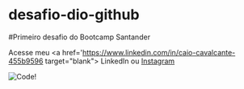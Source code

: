 # desafio-dio-github
#Primeiro desafio do Bootcamp Santander

Acesse meu <a href='https://www.linkedin.com/in/caio-cavalcante-455b9596 target="blank"> LinkedIn </a>  ou 
[Instagram](https://www.instagram.com/caiotebayo/)

![Code!](https://seeklogo.com/images/D/dev-logo-DCB5C6D9D3-seeklogo.com.png)
